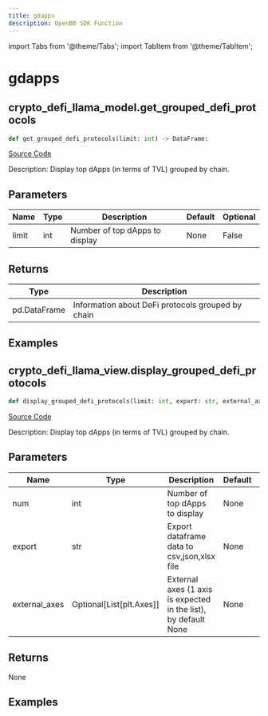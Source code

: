 ```yaml
---
title: gdapps
description: OpenBB SDK Function
---
```


import Tabs from '@theme/Tabs';
import TabItem from '@theme/TabItem';

# gdapps

<Tabs>
<TabItem value="model" label="Model" default>

## crypto_defi_llama_model.get_grouped_defi_protocols

```python title='openbb_terminal/cryptocurrency/defi/llama_model.py'
def get_grouped_defi_protocols(limit: int) -> DataFrame:
```
[Source Code](https://github.com/OpenBB-finance/OpenBBTerminal/tree/main/openbb_terminal/cryptocurrency/defi/llama_model.py#L144)

Description: Display top dApps (in terms of TVL) grouped by chain.

## Parameters

| Name | Type | Description | Default | Optional |
| ---- | ---- | ----------- | ------- | -------- |
| limit | int | Number of top dApps to display | None | False |

## Returns

| Type | Description |
| ---- | ----------- |
| pd.DataFrame | Information about DeFi protocols grouped by chain |

## Examples



</TabItem>
<TabItem value="view" label="View">

## crypto_defi_llama_view.display_grouped_defi_protocols

```python title='openbb_terminal/cryptocurrency/defi/llama_view.py'
def display_grouped_defi_protocols(limit: int, export: str, external_axes: Union[List[matplotlib.axes._axes.Axes], NoneType]) -> None:
```
[Source Code](https://github.com/OpenBB-finance/OpenBBTerminal/tree/main/openbb_terminal/cryptocurrency/defi/llama_view.py#L28)

Description: Display top dApps (in terms of TVL) grouped by chain.

## Parameters

| Name | Type | Description | Default | Optional |
| ---- | ---- | ----------- | ------- | -------- |
| num | int | Number of top dApps to display | None | False |
| export | str | Export dataframe data to csv,json,xlsx file | None | False |
| external_axes | Optional[List[plt.Axes]] | External axes (1 axis is expected in the list), by default None | None | True |

## Returns

None

## Examples



</TabItem>
</Tabs>